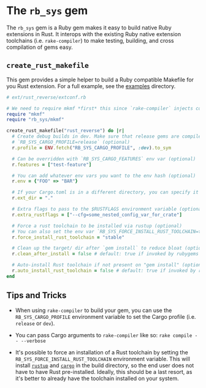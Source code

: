 # The `rb_sys` gem

The `rb_sys` gem is a Ruby gem makes it easy to build native Ruby extensions in Rust. It interops with the existing Ruby
native extension toolchains (i.e. `rake-compiler`) to make testing, building, and cross compilation of gems easy.

## `create_rust_makefile`

This gem provides a simple helper to build a Ruby compatible Makefile for you Rust extension. For a full example, see
the [examples](./../examples) directory.

```ruby
# ext/rust_reverse/extconf.rb

# We need to require mkmf *first* this since `rake-compiler` injects code here for cross compilation
require "mkmf"
require "rb_sys/mkmf"

create_rust_makefile("rust_reverse") do |r|
  # Create debug builds in dev. Make sure that release gems are compiled with
  # `RB_SYS_CARGO_PROFILE=release` (optional)
  r.profile = ENV.fetch("RB_SYS_CARGO_PROFILE", :dev).to_sym

  # Can be overridden with `RB_SYS_CARGO_FEATURES` env var (optional)
  r.features = ["test-feature"]

  # You can add whatever env vars you want to the env hash (optional)
  r.env = {"FOO" => "BAR"}

  # If your Cargo.toml is in a different directory, you can specify it here (optional)
  r.ext_dir = "."

  # Extra flags to pass to the $RUSTFLAGS environment variable (optional)
  r.extra_rustflags = ["--cfg=some_nested_config_var_for_crate"]

  # Force a rust toolchain to be installed via rustup (optional)
  # You can also set the env var `RB_SYS_FORCE_INSTALL_RUST_TOOLCHAIN=true`
  r.force_install_rust_toolchain = "stable"

  # Clean up the target/ dir after `gem install` to reduce bloat (optional)
  r.clean_after_install = false # default: true if invoked by rubygems

  # Auto-install Rust toolchain if not present on "gem install" (optional)
  r.auto_install_rust_toolchain = false # default: true if invoked by rubygems
end
```

## Tips and Tricks

- When using `rake-compiler` to build your gem, you can use the `RB_SYS_CARGO_PROFILE` environment variable to set the
  Cargo profile (i.e. `release` or `dev`).

- You can pass Cargo arguments to `rake-compiler` like so: `rake compile -- --verbose`

- It's possible to force an installation of a Rust toolchain by setting the `RB_SYS_FORCE_INSTALL_RUST_TOOLCHAIN`
  environment variable. This will install [`rustup`][rustup] and [`cargo`][cargo] in the build directory, so the end
  user does not have to have Rust pre-installed. Ideally, this should be a last resort, as it's better to already have
  the toolchain installed on your system.

[rustup]: https://rustup.rs/
[cargo]: https://crates.io/

